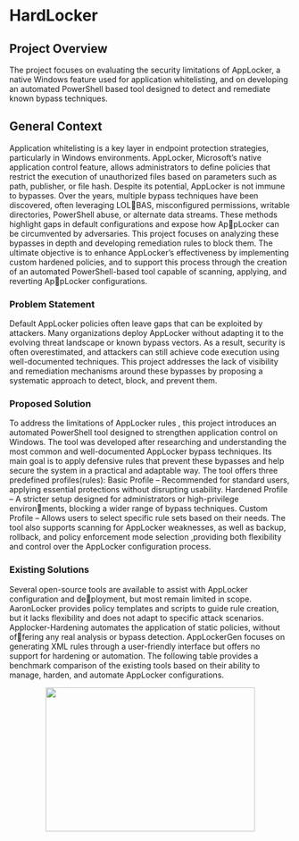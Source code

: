 # HardLocker
## Project Overview
The project focuses on evaluating the security limitations of AppLocker, a native Windows feature used for application whitelisting, and on developing an automated PowerShell based tool designed to detect and remediate known bypass techniques.
## General Context 
Application whitelisting is a key layer in endpoint protection strategies, particularly in Windows environments. AppLocker, Microsoft’s native application control feature, allows administrators to define policies that restrict the execution of unauthorized files based on parameters such as path, publisher, or file hash. Despite its potential, AppLocker is not immune to bypasses. Over the years, multiple bypass techniques have been discovered, often leveraging LOLBAS, misconfigured permissions, writable directories, PowerShell abuse, or alternate data streams. These methods highlight gaps in default configurations and expose how AppLocker can be circumvented by adversaries.
This project focuses on analyzing these bypasses in depth and developing remediation rules to block them. The ultimate objective is to enhance AppLocker’s effectiveness by
implementing custom hardened policies, and to support this process through the creation of an automated PowerShell-based tool capable of scanning, applying, and reverting AppLocker configurations.
### Problem Statement
Default AppLocker policies often leave gaps that can be exploited by attackers. Many organizations deploy AppLocker without adapting it to the evolving threat landscape or
known bypass vectors. As a result, security is often overestimated, and attackers can still achieve code execution using well-documented techniques.
This project addresses the lack of visibility and remediation mechanisms around these bypasses by proposing a systematic approach to detect, block, and prevent them.

### Proposed Solution
To address the limitations of AppLocker rules , this project introduces an automated PowerShell tool designed to strengthen application control on Windows. The tool was
developed after researching and understanding the most common and well-documented AppLocker bypass techniques.
Its main goal is to apply defensive rules that prevent these bypasses and help secure the system in a practical and adaptable way. The tool offers three predefined profiles(rules):
Basic Profile – Recommended for standard users, applying essential protections without disrupting usability.
Hardened Profile – A stricter setup designed for administrators or high-privilege environments, blocking a wider range of bypass techniques.
Custom Profile – Allows users to select specific rule sets based on their needs.
The tool also supports scanning for AppLocker weaknesses, as well as backup, rollback, and policy enforcement mode selection ,providing both flexibility and control over the
AppLocker configuration process.

### Existing Solutions
Several open-source tools are available to assist with AppLocker configuration and deployment, but most remain limited in scope. AaronLocker provides policy templates and
scripts to guide rule creation, but it lacks flexibility and does not adapt to specific attack scenarios. Applocker-Hardening automates the application of static policies, without offering any real analysis or bypass detection. AppLockerGen focuses on generating XML rules through a user-friendly interface but offers no support for hardening or automation. The following table provides a benchmark comparison of the existing tools based on their ability to manage, harden, and automate AppLocker configurations.
<p align="center">
  <img width="375" height="258" src="images/logo.png">
</p>
